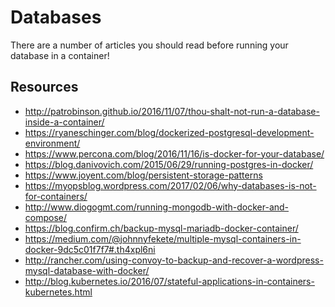 # Databases

There are a number of articles you should read before running your
database in a container!

## Resources
- http://patrobinson.github.io/2016/11/07/thou-shalt-not-run-a-database-inside-a-container/
- https://ryaneschinger.com/blog/dockerized-postgresql-development-environment/
- https://www.percona.com/blog/2016/11/16/is-docker-for-your-database/
- https://blog.danivovich.com/2015/06/29/running-postgres-in-docker/
- https://www.joyent.com/blog/persistent-storage-patterns
- https://myopsblog.wordpress.com/2017/02/06/why-databases-is-not-for-containers/
- http://www.diogogmt.com/running-mongodb-with-docker-and-compose/
- https://blog.confirm.ch/backup-mysql-mariadb-docker-container/
- https://medium.com/@johnnyfekete/multiple-mysql-containers-in-docker-9dc5c01f7f7#.th4xpl6ni
- http://rancher.com/using-convoy-to-backup-and-recover-a-wordpress-mysql-database-with-docker/
- http://blog.kubernetes.io/2016/07/stateful-applications-in-containers-kubernetes.html
